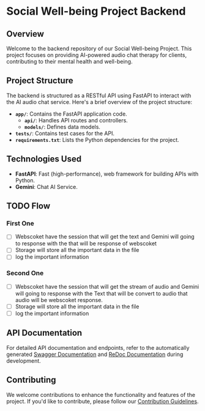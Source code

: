 # Social Well-being Project Backend

## Overview

Welcome to the backend repository of our Social Well-being Project. This project focuses on providing AI-powered audio chat therapy for clients, contributing to their mental health and well-being.


## Project Structure

The backend is structured as a RESTful API using FastAPI to interact with the AI audio chat service. Here's a brief overview of the project structure:

- **`app/`**: Contains the FastAPI application code.
  - **`api/`**: Handles API routes and controllers.
  - **`models/`**: Defines data models.
- **`tests/`**: Contains test cases for the API.
- **`requirements.txt`**: Lists the Python dependencies for the project.

## Technologies Used

- **FastAPI**: Fast (high-performance), web framework for building APIs with Python.
- **Gemini**: Chat AI Service.

## TODO Flow
### First One
- [ ] Webscoket have the session that will get the text and Gemini will going to response with the  that will be response of webscoket
- [ ] Storage will store all the important data in the file
- [ ] log the important information 

### Second One
- [ ] Webscoket have the session that will get the stream of audio and Gemini will going to response with the Text that will be convert to audio that audio will be webscoket response.
- [ ] Storage will store all the important data in the file
- [ ] log the important information 
## API Documentation

For detailed API documentation and endpoints, refer to the automatically generated [Swagger Documentation](http://localhost:8000/docs) and [ReDoc Documentation](http://localhost:8000/redoc) during development.

## Contributing

We welcome contributions to enhance the functionality and features of the project. If you'd like to contribute, please follow our [Contribution Guidelines](CONTRIBUTING.md).

